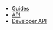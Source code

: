 <ul>
  <li><a href="#/quick-start">Guides</a></li>
  <li><a href="#/api">API</a></li>
  <li><a href="#/dev-api">Developer API</a></li>
  <!-- <li>Language
  <ul>
    <li><a href="#/">🇬🇧 English</a></li>
  </ul>
  </li> -->
</ul>